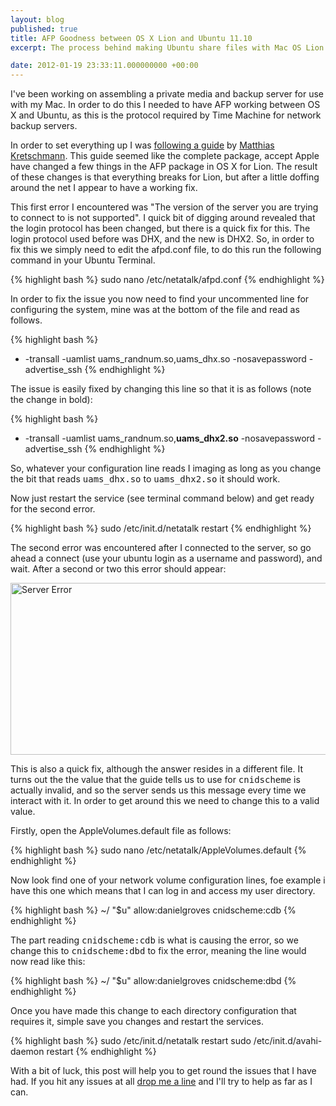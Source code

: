 ```yaml
---
layout: blog
published: true
title: AFP Goodness between OS X Lion and Ubuntu 11.10
excerpt: The process behind making Ubuntu share files with Mac OS Lion using the AFP protocol. 

date: 2012-01-19 23:33:11.000000000 +00:00
---
```

I've been working on assembling a private media and backup server for use with my Mac.  In order to do this I needed to have AFP working between OS X and Ubuntu, as this is the protocol required by Time Machine for network backup servers. 

In order to set everything up I was [following a guide](http://www.kremalicious.com/2008/06/ubuntu-as-mac-file-server-and-time-machine-volume/ "Make Ubuntu A Perfect Mac File Server And Time Machine Volume") by [Matthias Kretschmann](http://www.kremalicious.com/ "Matthias Kretschmann").  This guide seemed like the complete package, accept Apple have changed a few things in the AFP package in OS X for Lion.  The result of these changes is that everything breaks for Lion, but after a little doffing around the net I appear to have a working fix.  

This first error I encountered was "The version of the server you are trying to connect to is not supported".  I quick bit of digging around revealed that the login protocol has been changed, but there is a quick fix for this.  The login protocol used before was DHX, and the new is DHX2.  So, in order to fix this we simply need to edit the afpd.conf file, to do this run the following command in your Ubuntu Terminal.  

{% highlight bash %}
sudo nano /etc/netatalk/afpd.conf
{% endhighlight %}

In order to fix the issue you now need to find your uncommented line for configuring the system, mine was at the bottom of the file and read as follows. 

{% highlight bash %}
- -transall -uamlist uams_randnum.so,uams_dhx.so -nosavepassword -advertise_ssh
{% endhighlight %}

The issue is easily fixed by changing this line so that it is as follows (note the change in bold): 

{% highlight bash %}
- -transall -uamlist uams_randnum.so,<strong>uams_dhx2.so</strong> -nosavepassword -advertise_ssh
{% endhighlight %}

So, whatever your configuration line reads I imaging as long as you change the bit that reads <tt>uams_dhx.so</tt> to <tt>uams_dhx2.so</tt> it should work.

Now just restart the service (see terminal command below) and get ready for the second error.

{% highlight bash %}
sudo /etc/init.d/netatalk restart
{% endhighlight %}

The second error was encountered after I connected to the server, so go ahead a connect (use your ubuntu login as a username and password), and wait.  After a second or two this error should appear:

<img src="http://danielgroves.net/wp-content/uploads/2012/01/Screen-Shot-2012-01-19-at-22.25.09.png" alt="Server Error" title="Server Error" width="534" height="275" class="size-full wp-image-627" />

This is also a quick fix, although the answer resides in a different file.  It turns out the the value that the guide tells us to use for <tt>cnidscheme</tt> is actually invalid, and so the server sends us this message every time we interact with it.  In order to get around this we need to change this to a valid value.  

Firstly, open the AppleVolumes.default file as follows: 

{% highlight bash %}
sudo nano /etc/netatalk/AppleVolumes.default
{% endhighlight %}

Now look find one of your network volume configuration lines, foe example i have this one which means that I can log in and access my user directory.  

{% highlight bash %}
~/ "$u" allow:danielgroves cnidscheme:cdb
{% endhighlight %}

The part reading <tt>cnidscheme:cdb</tt> is what is causing the error, so we change this to <tt>cnidscheme:dbd</tt> to fix the error, meaning the line would now read like this:

{% highlight bash %}
~/ "$u" allow:danielgroves cnidscheme:dbd
{% endhighlight %}

Once you have made this change to each directory configuration that requires it, simple save you changes and restart the services. 

{% highlight bash %}
sudo /etc/init.d/netatalk restart
sudo /etc/init.d/avahi-daemon restart
{% endhighlight %}

With a bit of luck, this post will help you to get round the issues that I have had.  If you hit any issues at all <a href="http://danielgroves.net/contact/" title="Contact">drop me a line</a> and I'll try to help as far as I can.  
